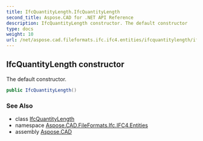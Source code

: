 ```yaml
---
title: IfcQuantityLength.IfcQuantityLength
second_title: Aspose.CAD for .NET API Reference
description: IfcQuantityLength constructor. The default constructor
type: docs
weight: 10
url: /net/aspose.cad.fileformats.ifc.ifc4.entities/ifcquantitylength/ifcquantitylength/
---
```

## IfcQuantityLength constructor

The default constructor.

```csharp
public IfcQuantityLength()
```

### See Also

* class [IfcQuantityLength](../)
* namespace [Aspose.CAD.FileFormats.Ifc.IFC4.Entities](../../ifcquantitylength/)
* assembly [Aspose.CAD](../../../)


